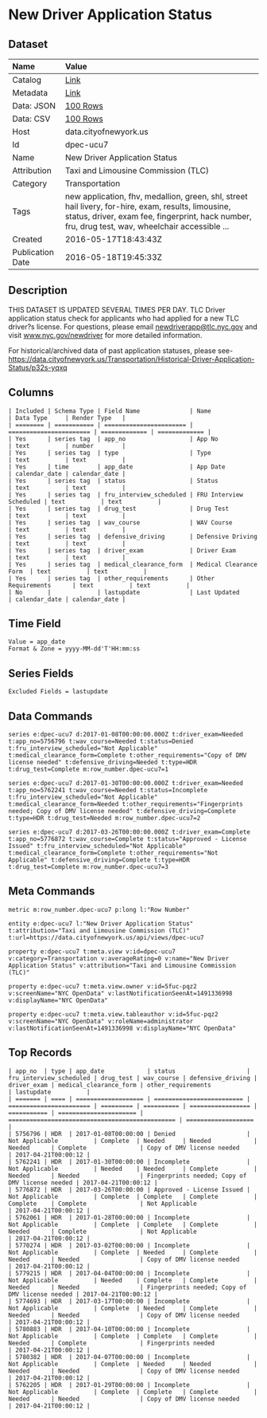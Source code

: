 # New Driver Application Status

## Dataset

| Name | Value |
| :--- | :---- |
| Catalog | [Link](https://catalog.data.gov/dataset/new-driver-application-status) |
| Metadata | [Link](https://data.cityofnewyork.us/api/views/dpec-ucu7) |
| Data: JSON | [100 Rows](https://data.cityofnewyork.us/api/views/dpec-ucu7/rows.json?max_rows=100) |
| Data: CSV | [100 Rows](https://data.cityofnewyork.us/api/views/dpec-ucu7/rows.csv?max_rows=100) |
| Host | data.cityofnewyork.us |
| Id | dpec-ucu7 |
| Name | New Driver Application Status |
| Attribution | Taxi and Limousine Commission (TLC) |
| Category | Transportation |
| Tags | new application, fhv, medallion, green, shl, street hail livery, for-hire, exam, results, limousine, status, driver, exam fee, fingerprint, hack number, fru, drug test, wav, wheelchair accessible ... |
| Created | 2016-05-17T18:43:43Z |
| Publication Date | 2016-05-18T19:45:33Z |

## Description

THIS DATASET IS UPDATED SEVERAL TIMES PER DAY.  TLC Driver application status check for applicants who had applied for a new TLC driver?s license. For questions, please email newdriverapp@tlc.nyc.gov and visit www.nyc.gov/newdriver for more detailed information. 

For historical/archived data of past application statuses, please see- https://data.cityofnewyork.us/Transportation/Historical-Driver-Application-Status/p32s-yqxq

## Columns

```ls
| Included | Schema Type | Field Name              | Name                    | Data Type     | Render Type   |
| ======== | =========== | ======================= | ======================= | ============= | ============= |
| Yes      | series tag  | app_no                  | App No                  | text          | number        |
| Yes      | series tag  | type                    | Type                    | text          | text          |
| Yes      | time        | app_date                | App Date                | calendar_date | calendar_date |
| Yes      | series tag  | status                  | Status                  | text          | text          |
| Yes      | series tag  | fru_interview_scheduled | FRU Interview Scheduled | text          | text          |
| Yes      | series tag  | drug_test               | Drug Test               | text          | text          |
| Yes      | series tag  | wav_course              | WAV Course              | text          | text          |
| Yes      | series tag  | defensive_driving       | Defensive Driving       | text          | text          |
| Yes      | series tag  | driver_exam             | Driver Exam             | text          | text          |
| Yes      | series tag  | medical_clearance_form  | Medical Clearance Form  | text          | text          |
| Yes      | series tag  | other_requirements      | Other Requirements      | text          | text          |
| No       |             | lastupdate              | Last Updated            | calendar_date | calendar_date |
```

## Time Field

```ls
Value = app_date
Format & Zone = yyyy-MM-dd'T'HH:mm:ss
```

## Series Fields

```ls
Excluded Fields = lastupdate
```

## Data Commands

```ls
series e:dpec-ucu7 d:2017-01-08T00:00:00.000Z t:driver_exam=Needed t:app_no=5756796 t:wav_course=Needed t:status=Denied t:fru_interview_scheduled="Not Applicable" t:medical_clearance_form=Complete t:other_requirements="Copy of DMV license needed" t:defensive_driving=Needed t:type=HDR t:drug_test=Complete m:row_number.dpec-ucu7=1

series e:dpec-ucu7 d:2017-01-30T00:00:00.000Z t:driver_exam=Needed t:app_no=5762241 t:wav_course=Needed t:status=Incomplete t:fru_interview_scheduled="Not Applicable" t:medical_clearance_form=Needed t:other_requirements="Fingerprints needed; Copy of DMV license needed" t:defensive_driving=Complete t:type=HDR t:drug_test=Needed m:row_number.dpec-ucu7=2

series e:dpec-ucu7 d:2017-03-26T00:00:00.000Z t:driver_exam=Complete t:app_no=5776872 t:wav_course=Complete t:status="Approved - License Issued" t:fru_interview_scheduled="Not Applicable" t:medical_clearance_form=Complete t:other_requirements="Not Applicable" t:defensive_driving=Complete t:type=HDR t:drug_test=Complete m:row_number.dpec-ucu7=3
```

## Meta Commands

```ls
metric m:row_number.dpec-ucu7 p:long l:"Row Number"

entity e:dpec-ucu7 l:"New Driver Application Status" t:attribution="Taxi and Limousine Commission (TLC)" t:url=https://data.cityofnewyork.us/api/views/dpec-ucu7

property e:dpec-ucu7 t:meta.view v:id=dpec-ucu7 v:category=Transportation v:averageRating=0 v:name="New Driver Application Status" v:attribution="Taxi and Limousine Commission (TLC)"

property e:dpec-ucu7 t:meta.view.owner v:id=5fuc-pqz2 v:screenName="NYC OpenData" v:lastNotificationSeenAt=1491336998 v:displayName="NYC OpenData"

property e:dpec-ucu7 t:meta.view.tableauthor v:id=5fuc-pqz2 v:screenName="NYC OpenData" v:roleName=administrator v:lastNotificationSeenAt=1491336998 v:displayName="NYC OpenData"
```

## Top Records

```ls
| app_no  | type | app_date            | status                    | fru_interview_scheduled | drug_test | wav_course | defensive_driving | driver_exam | medical_clearance_form | other_requirements                              | lastupdate          | 
| ======= | ==== | =================== | ========================= | ======================= | ========= | ========== | ================= | =========== | ====================== | =============================================== | =================== | 
| 5756796 | HDR  | 2017-01-08T00:00:00 | Denied                    | Not Applicable          | Complete  | Needed     | Needed            | Needed      | Complete               | Copy of DMV license needed                      | 2017-04-21T00:00:12 | 
| 5762241 | HDR  | 2017-01-30T00:00:00 | Incomplete                | Not Applicable          | Needed    | Needed     | Complete          | Needed      | Needed                 | Fingerprints needed; Copy of DMV license needed | 2017-04-21T00:00:12 | 
| 5776872 | HDR  | 2017-03-26T00:00:00 | Approved - License Issued | Not Applicable          | Complete  | Complete   | Complete          | Complete    | Complete               | Not Applicable                                  | 2017-04-21T00:00:12 | 
| 5762061 | HDR  | 2017-01-28T00:00:00 | Incomplete                | Not Applicable          | Complete  | Complete   | Complete          | Needed      | Complete               | Not Applicable                                  | 2017-04-21T00:00:12 | 
| 5770274 | HDR  | 2017-03-02T00:00:00 | Incomplete                | Not Applicable          | Complete  | Needed     | Complete          | Needed      | Needed                 | Copy of DMV license needed                      | 2017-04-21T00:00:12 | 
| 5779215 | HDR  | 2017-04-04T00:00:00 | Incomplete                | Not Applicable          | Needed    | Complete   | Complete          | Needed      | Needed                 | Fingerprints needed; Copy of DMV license needed | 2017-04-21T00:00:12 | 
| 5774693 | HDR  | 2017-03-17T00:00:00 | Incomplete                | Not Applicable          | Complete  | Needed     | Complete          | Needed      | Needed                 | Copy of DMV license needed                      | 2017-04-21T00:00:12 | 
| 5780883 | HDR  | 2017-04-10T00:00:00 | Incomplete                | Not Applicable          | Complete  | Complete   | Complete          | Needed      | Complete               | Fingerprints needed                             | 2017-04-21T00:00:12 | 
| 5780382 | HDR  | 2017-04-07T00:00:00 | Incomplete                | Not Applicable          | Complete  | Needed     | Needed            | Needed      | Needed                 | Copy of DMV license needed                      | 2017-04-21T00:00:12 | 
| 5762205 | HDR  | 2017-01-29T00:00:00 | Incomplete                | Not Applicable          | Complete  | Complete   | Complete          | Needed      | Needed                 | Copy of DMV license needed                      | 2017-04-21T00:00:12 | 
```